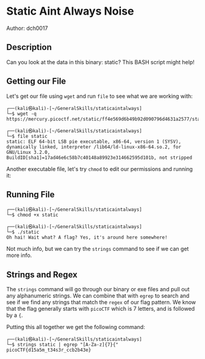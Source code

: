 # Static Aint Always Noise
Author: dch0017

## Description
Can you look at the data in this binary: static? This BASH script might help!

## Getting our File
Let's get our file using `wget` and run `file` to see what we are working with:

```console
┌──(kali㉿kali)-[~/GeneralSkills/staticaintalways]
└─$ wget -q https://mercury.picoctf.net/static/ff4e569d6b49b92d090796d4631a2577/static

┌──(kali㉿kali)-[~/GeneralSkills/staticaintalways]
└─$ file static
static: ELF 64-bit LSB pie executable, x86-64, version 1 (SYSV), dynamically linked, interpreter /lib64/ld-linux-x86-64.so.2, for GNU/Linux 3.2.0, BuildID[sha1]=17ad46e6c58b7c40148a89923e314662595d101b, not stripped
```

Another executable file, let's try `chmod` to edit our permissions and running it:

## Running File
```console
┌──(kali㉿kali)-[~/GeneralSkills/staticaintalways]
└─$ chmod +x static

┌──(kali㉿kali)-[~/GeneralSkills/staticaintalways]
└─$ ./static
Oh hai! Wait what? A flag? Yes, it's around here somewhere!
```

Not much info, but we can try the `strings` command to see if we can get more info.

## Strings and Regex
The `strings` command will go through our binary or exe files and pull out any alphanumeric strings. We can combine that with `egrep` to search and see if we find any strings that match the `regex` of our flag pattern. We know that the flag generally starts with `picoCTF` which is 7 letters, and is followed by a `{`.

Putting this all together we get the following command:

```console
┌──(kali㉿kali)-[~/GeneralSkills/staticaintalways]
└─$ strings static | egrep "[A-Za-z]{7}{"
picoCTF{d15a5m_t34s3r_ccb2b43e}
```